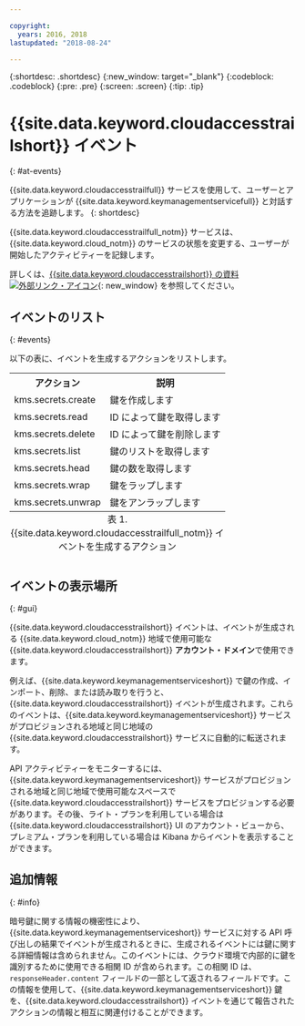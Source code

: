 ```yaml
---

copyright:
  years: 2016, 2018
lastupdated: "2018-08-24"

---
```


{:shortdesc: .shortdesc}
{:new_window: target="_blank"}
{:codeblock: .codeblock}
{:pre: .pre}
{:screen: .screen}
{:tip: .tip}

# {{site.data.keyword.cloudaccesstrailshort}} イベント
{: #at-events}

{{site.data.keyword.cloudaccesstrailfull}} サービスを使用して、ユーザーとアプリケーションが {{site.data.keyword.keymanagementservicefull}} と対話する方法を追跡します。
{: shortdesc}

{{site.data.keyword.cloudaccesstrailfull_notm}} サービスは、{{site.data.keyword.cloud_notm}} のサービスの状態を変更する、ユーザーが開始したアクティビティーを記録します。 

詳しくは、[{{site.data.keyword.cloudaccesstrailshort}} の資料 ![外部リンク・アイコン](../../icons/launch-glyph.svg "外部リンク・アイコン")](/docs/services/cloud-activity-tracker/index.html#getting-started-with-cla){: new_window} を参照してください。

## イベントのリスト
{: #events}

以下の表に、イベントを生成するアクションをリストします。

<table>
    <tr>
        <th>アクション</th>
        <th>説明</th>
    </tr>
    <tr>
        <td>kms.secrets.create</td>
        <td>鍵を作成します</td>
    </tr>
    <tr>
        <td>kms.secrets.read</td>
        <td>ID によって鍵を取得します</td>
    </tr>
   <tr>
        <td>kms.secrets.delete</td>
        <td>ID によって鍵を削除します</td>
    </tr>
    <tr>
        <td>kms.secrets.list</td>
        <td>鍵のリストを取得します</td>
    </tr>
    <tr>
        <td>kms.secrets.head</td>
        <td>鍵の数を取得します</td>
    </tr>
     <tr>
        <td>kms.secrets.wrap</td>
        <td>鍵をラップします</td>
    </tr>
     <tr>
        <td>kms.secrets.unwrap</td>
        <td>鍵をアンラップします</td>
    </tr>
    <caption style="caption-side:bottom;">表 1. {{site.data.keyword.cloudaccesstrailfull_notm}} イベントを生成するアクション</caption>
</table>

## イベントの表示場所
{: #gui}

<!-- Option 2: Add the following sentence if your service sends events to the account domain. -->

{{site.data.keyword.cloudaccesstrailshort}} イベントは、イベントが生成される {{site.data.keyword.cloud_notm}} 地域で使用可能な {{site.data.keyword.cloudaccesstrailshort}} **アカウント・ドメイン**で使用できます。

例えば、{{site.data.keyword.keymanagementserviceshort}} で鍵の作成、インポート、削除、または読み取りを行うと、{{site.data.keyword.cloudaccesstrailshort}} イベントが生成されます。これらのイベントは、{{site.data.keyword.keymanagementserviceshort}} サービスがプロビジョンされる地域と同じ地域の {{site.data.keyword.cloudaccesstrailshort}} サービスに自動的に転送されます。

API アクティビティーをモニターするには、{{site.data.keyword.keymanagementserviceshort}} サービスがプロビジョンされる地域と同じ地域で使用可能なスペースで {{site.data.keyword.cloudaccesstrailshort}} サービスをプロビジョンする必要があります。その後、ライト・プランを利用している場合は {{site.data.keyword.cloudaccesstrailshort}} UI のアカウント・ビューから、プレミアム・プランを利用している場合は Kibana からイベントを表示することができます。

## 追加情報
{: #info}

暗号鍵に関する情報の機密性により、{{site.data.keyword.keymanagementserviceshort}} サービスに対する API 呼び出しの結果でイベントが生成されるときに、生成されるイベントには鍵に関する詳細情報は含められません。このイベントには、クラウド環境で内部的に鍵を識別するために使用できる相関 ID が含められます。この相関 ID は、`responseHeader.content` フィールドの一部として返されるフィールドです。この情報を使用して、{{site.data.keyword.keymanagementserviceshort}} 鍵を、{{site.data.keyword.cloudaccesstrailshort}} イベントを通じて報告されたアクションの情報と相互に関連付けることができます。
